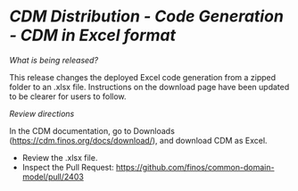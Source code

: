 # *CDM Distribution - Code Generation - CDM in Excel format*

_What is being released?_

This release changes the deployed Excel code generation from a zipped folder to an .xlsx file. Instructions on the download page have been updated to be clearer for users to follow. 

_Review directions_

In the CDM documentation, go to Downloads (https://cdm.finos.org/docs/download/), and download CDM as Excel.

- Review the .xlsx file.
- Inspect the Pull Request: https://github.com/finos/common-domain-model/pull/2403

